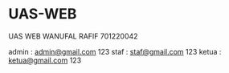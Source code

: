 # UAS-WEB
UAS WEB WANUFAL RAFIF 701220042

admin : admin@gmail.com
        123
staf : staf@gmail.com
       123
ketua : ketua@gmail.com
        123
        
